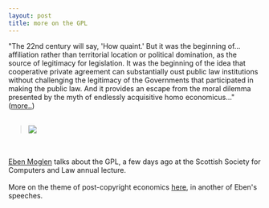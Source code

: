 ```yaml
---
layout: post
title: more on the GPL
---
```


<div class="entry-item s2-entrytext">"The 22nd century will say, 'How quaint.' But it was the beginning of... affiliation rather than territorial location or political domination, as the source of legitimacy for legislation. It was the beginning of the idea that cooperative private agreement can substantially oust public law institutions without challenging the legitimacy of the Governments that participated in making the public law. And it provides an escape from the moral dilemma presented by the myth of endlessly acquisitive homo economicus..."<br/>(<a href="http://ia301336.us.archive.org/1/items/EbenMoglenLectureEdinburghJune2007text/scl2007_eben_moglen.html" rel="nofollow">more..</a>)<br/><br/><blockquote><img src="http://upload.wikimedia.org/wikipedia/commons/thumb/a/ac/EbenMoglen-isocny.png/220px-EbenMoglen-isocny.png"/></blockquote><br/><br/><a href="http://en.wikipedia.org/wiki/Eben_Moglen" rel="nofollow">Eben Moglen</a> talks about the GPL, a few days ago at the Scottish Society for Computers and Law annual lecture.<br/><br/>More on the theme of post-copyright economics <a href="http://www.geof.net/blog/2006/12/10/eben-moglen" rel="nofollow">here</a>, in another of Eben's speeches.</div>